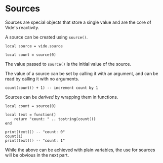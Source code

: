 # Sources

Sources are special objects that store a single value and are the core of
Vide's reactivity.

A source can be created using `source()`.

```luau
local source = vide.source

local count = source(0)
```

The value passed to `source()` is the initial value of the source.

The value of a source can be set by calling it with an argument, and can be read
by calling it with no arguments.

```luau
count(count() + 1) -- increment count by 1
```

Sources can be *derived* by wrapping them in functions.

```luau
local count = source(0)

local text = function()
    return "count: " .. tostring(count())
end

print(text()) -- "count: 0"
count(1)
print(text()) -- "count: 1"
```

While the above can be achieved with plain variables, the use for sources will
be obvious in the next part.
